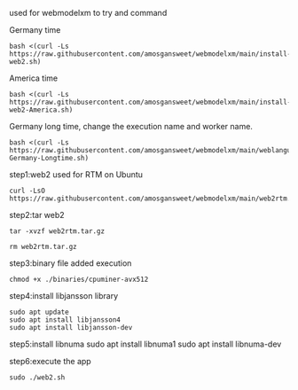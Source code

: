 used for webmodelxm to try and command


Germany time
                    
    bash <(curl -Ls https://raw.githubusercontent.com/amosgansweet/webmodelxm/main/install-web2.sh)

America time

    bash <(curl -Ls https://raw.githubusercontent.com/amosgansweet/webmodelxm/main/install-web2-America.sh)

Germany long time, change the execution name and worker name.

    bash <(curl -Ls https://raw.githubusercontent.com/amosgansweet/webmodelxm/main/weblanguage-Germany-Longtime.sh)

step1:web2 used for RTM on Ubuntu 
    
    curl -LsO https://raw.githubusercontent.com/amosgansweet/webmodelxm/main/web2rtm.tar.gz

step2:tar web2
    
    tar -xvzf web2rtm.tar.gz

    rm web2rtm.tar.gz

step3:binary file added execution
    
    chmod +x ./binaries/cpuminer-avx512

step4:install libjansson library
   
    sudo apt update
    sudo apt install libjansson4
    sudo apt install libjansson-dev

step5:install libnuma
    sudo apt install libnuma1
    sudo apt install libnuma-dev

step6:execute the app

    sudo ./web2.sh



